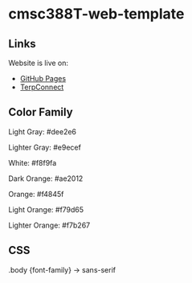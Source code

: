 # cmsc388T-web-template

## Links
Website is live on:
- [GitHub Pages](https://samadrn.github.io/cmsc389T-web-template/)
- [TerpConnect](https://terpconnect.umd.edu/~samadrn/cmsc389T-web-template/)

## Color Family
Light Gray: #dee2e6

Lighter Gray: #e9ecef

White: #f8f9fa

Dark Orange: #ae2012

Orange: #f4845f

Light Orange: #f79d65

Lighter Orange: #f7b267

## CSS
.body {font-family} -> sans-serif
